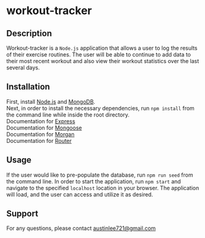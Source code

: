# workout-tracker
## Description
Workout-tracker is a `Node.js` application that allows a user to log the results of their exercise routines. The user will be able to continue to add data to their most recent workout and also view their workout statistics over the last several days.

## Installation
First, install [Node.js](https://nodejs.org/en/) and [MongoDB](https://docs.mongodb.com/manual/installation/).<br>
Next, in order to install the necessary dependencies, run `npm install` from the command line while inside the root directory.<br>
Documentation for [Express](https://www.npmjs.com/package/express)<br>
Documentation for [Mongoose](https://www.npmjs.com/package/mongoose)<br>
Documentation for [Morgan](https://www.npmjs.com/package/morgan)<br>
Documentation for [Router](https://www.npmjs.com/package/router)

## Usage
If the user would like to pre-populate the database, run `npm run seed` from the command line. In order to start the application, run `npm start` and navigate to the specified `localhost` location in your browser. The application will load, and the user can access and utilize it as desired.

## Support
For any questions, please contact austinlee721@gmail.com